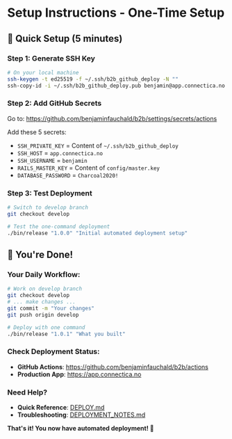 # Setup Instructions - One-Time Setup

## 🚀 Quick Setup (5 minutes)

### Step 1: Generate SSH Key
```bash
# On your local machine
ssh-keygen -t ed25519 -f ~/.ssh/b2b_github_deploy -N ""
ssh-copy-id -i ~/.ssh/b2b_github_deploy.pub benjamin@app.connectica.no
```

### Step 2: Add GitHub Secrets
Go to: https://github.com/benjaminfauchald/b2b/settings/secrets/actions

Add these 5 secrets:
- `SSH_PRIVATE_KEY` = Content of `~/.ssh/b2b_github_deploy`
- `SSH_HOST` = `app.connectica.no`
- `SSH_USERNAME` = `benjamin`
- `RAILS_MASTER_KEY` = Content of `config/master.key`
- `DATABASE_PASSWORD` = `Charcoal2020!`

### Step 3: Test Deployment
```bash
# Switch to develop branch
git checkout develop

# Test the one-command deployment
./bin/release "1.0.0" "Initial automated deployment setup"
```

## 🎉 You're Done!

### Your Daily Workflow:
```bash
# Work on develop branch
git checkout develop
# ... make changes ...
git commit -m "Your changes"
git push origin develop

# Deploy with one command
./bin/release "1.0.1" "What you built"
```

### Check Deployment Status:
- **GitHub Actions**: https://github.com/benjaminfauchald/b2b/actions
- **Production App**: https://app.connectica.no

### Need Help?
- **Quick Reference**: [DEPLOY.md](./DEPLOY.md)
- **Troubleshooting**: [DEPLOYMENT_NOTES.md](./DEPLOYMENT_NOTES.md)

**That's it! You now have automated deployment! 🎉**
